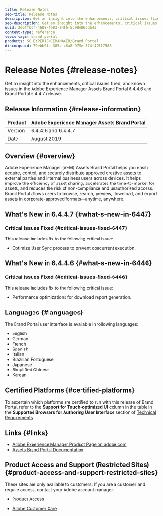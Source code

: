 ```yaml
---
title: Release Notes
seo-title: Release Notes
description: Get an insight into the enhancements, critical issues fixed, and known issues in the Adobe Experience Manager Assets Brand Portal 6.4.4.6 and Brand Portal 6.4.4.7 release.
seo-description: Get an insight into the enhancements, critical issues fixed, and known issues in the Adobe Experience Manager Assets Brand Portal 6.4.4.6 and Brand Portal 6.4.4.7 release.
uuid: 3d6ffb6f-4608-4e83-8486-5c90e06cdb43
content-type: reference
topic-tags: brand-portal
products: SG_EXPERIENCEMANAGER/Brand_Portal
discoiquuid: 79ebb9fc-385c-48a8-979e-374f42517988
---
```


# Release Notes {#release-notes}

Get an insight into the enhancements, critical issues fixed, and known issues in the Adobe Experience Manager Assets Brand Portal 6.4.4.6 and Brand Portal 6.4.4.7 release.

## Release Information {#release-information}

| Product |Adobe Experience Manager Assets Brand Portal |
|---|---|
| Version | 6.4.4.6 and 6.4.4.7 |
| Date | August 2019 |

## Overview {#overview}

Adobe Experience Manager (AEM) Assets Brand Portal helps you easily acquire, control, and securely distribute approved creative assets to external parties and internal business users across devices. It helps improve the efficiency of asset sharing, accelerates the time-to-market for assets, and reduces the risk of non-compliance and unauthorized access. Brand Portal allows users to browse, search, preview, download, and export assets in corporate-approved formats—anytime, anywhere.

## What's New in 6.4.4.7 {#what-s-new-in-6447}

### Critical Issues Fixed {#critical-issues-fixed-6447}

This release includes fix to the following critical issue:

* Optimize User Sync process to prevent concurrent execution.

## What's New in 6.4.4.6 {#what-s-new-in-6446}

### Critical Issues Fixed {#critical-issues-fixed-6446}

This release includes fix to the following critical issue:

* Performance optimizations for download report generation.

## Languages {#languages}

The Brand Portal user interface is available in following languages:

* English
* German
* French
* Spanish
* Italian
* Brazilian Portuguese
* Japanese
* Simplified Chinese
* Korean

## Certified Platforms {#certified-platforms}

To ascertain which platforms are certified to run with this release of Brand Portal, refer to the **Support for Touch-optimized UI** column in the table in the **Supported Browsers for Authoring User Interface** section of [Technical Requirements](https://helpx.adobe.com/experience-manager/6-4/sites/deploying/using/technical-requirements.html).

## Links {#links}

* [Adobe Experience Manager Product Page on adobe.com](http://www.adobe.com/in/marketing-cloud/experience-manager.html)
* [Assets Brand Portal Documentation](https://helpx.adobe.com/experience-manager/brand-portal/user-guide.html)

## Product Access and Support (Restricted Sites) {#product-access-and-support-restricted-sites}

These sites are only available to customers. If you are a customer and require access, contact your Adobe account manager.

* [](https://daycare.day.com) [Product Access](https://login.marketing.adobe.com)

* [Adobe Customer Care](https://helpx.adobe.com/contact.html)
